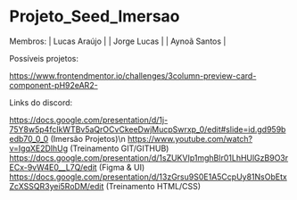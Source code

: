 # Projeto_Seed_Imersao
 
Membros:
| Lucas Araújo |
| Jorge Lucas |
| Aynoã Santos |

Possíveis projetos:

https://www.frontendmentor.io/challenges/3column-preview-card-component-pH92eAR2-

Links do discord: 

https://docs.google.com/presentation/d/1j-75Y8w5p4fcIkWTBv5aQrOCvCkeeDwjMucpSwrxp_0/edit#slide=id.gd959bedb70_0_0 (Imersão Projetos)\n
https://www.youtube.com/watch?v=IgqXE2DlhUg (Treinamento GIT/GITHUB)
https://docs.google.com/presentation/d/1sZUKVIp1mghBlr01LhHUlGzB9O3rECx-9vW4E0__L7Q/edit (Figma & UI)
https://docs.google.com/presentation/d/13zGrsu9S0E1A5CcpUy81NsObEtxZcXSSQR3yei5RoDM/edit (Treinamento HTML/CSS)


